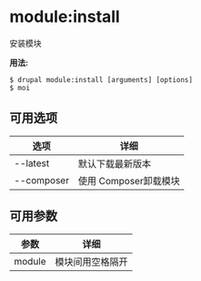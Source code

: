 # module:install
安装模块

**用法:**
```
$ drupal module:install [arguments] [options]
$ moi  
```

## 可用选项
选项 | 详细
-------|-------------
--latest | 默认下载最新版本
--composer | 使用 Composer卸载模块

## 可用参数
参数 | 详细
---------|-------------
module | 模块间用空格隔开
